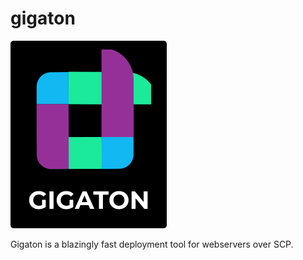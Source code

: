 # gigaton

![Screenshot](gigaton.png)

Gigaton is a blazingly fast deployment tool for webservers over SCP.